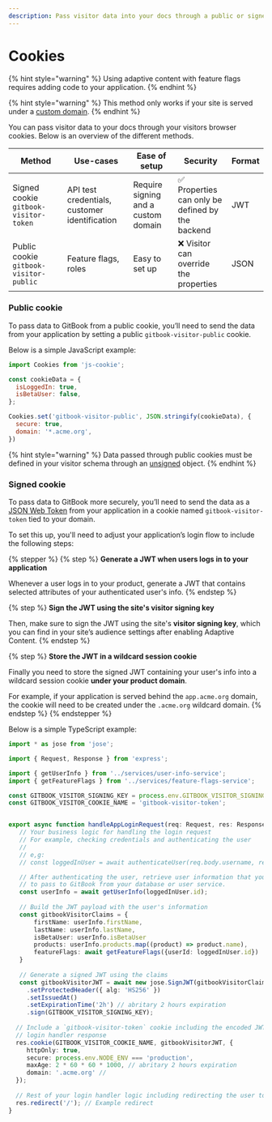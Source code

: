 ```yaml
---
description: Pass visitor data into your docs through a public or signed cookie.
---
```


# Cookies

{% hint style="warning" %}
Using adaptive content with feature flags requires adding code to your application.
{% endhint %}

{% hint style="warning" %}
This method only works if your site is served under a [custom domain](../../custom-domain.md).
{% endhint %}

You can pass visitor data to your docs through your visitors browser cookies. Below is an overview of the different methods.

<table data-full-width="false"><thead><tr><th width="335.125">Method</th><th width="266.6015625">Use-cases</th><th width="206.58984375">Ease of setup</th><th width="202">Security</th><th>Format</th></tr></thead><tbody><tr><td>Signed cookie <code>gitbook-visitor-token</code></td><td>API test credentials, customer identification</td><td>Require signing and a custom domain</td><td><span data-gb-custom-inline data-tag="emoji" data-code="2705">✅</span> Properties can only be defined by the backend</td><td>JWT</td></tr><tr><td>Public cookie <code>gitbook-visitor-public</code></td><td>Feature flags, roles</td><td>Easy to set up</td><td><span data-gb-custom-inline data-tag="emoji" data-code="274c">❌</span> Visitor can override the properties</td><td>JSON</td></tr></tbody></table>

### Public cookie

To pass data to GitBook from a public cookie, you’ll need to send the data from your application by setting a public `gitbook-visitor-public` cookie.

Below is a simple JavaScript example:

```javascript
import Cookies from 'js-cookie';

const cookieData = {
  isLoggedIn: true,
  isBetaUser: false,
};

Cookies.set('gitbook-visitor-public', JSON.stringify(cookieData), {
  secure: true,
  domain: '*.acme.org',
})
```

{% hint style="warning" %}
Data passed through public cookies must be defined in your visitor schema through an [unsigned](https://gitbook.com/docs/publishing-documentation/adaptive-content/enabling-adaptive-content#setting-unsigned-claims) object.
{% endhint %}

### Signed cookie

To pass data to GitBook more securely, you’ll need to send the data as a [JSON Web Token](https://jwt.io/introduction) from your application in a cookie named `gitbook-visitor-token` tied to your domain.

To set this up, you'll need to adjust your application’s login flow to include the following steps:

{% stepper %}
{% step %}
**Generate a JWT when users logs in to your application**

Whenever a user logs in to your product, generate a JWT that contains selected attributes of your authenticated user's info.
{% endstep %}

{% step %}
**Sign the JWT using the site's visitor signing key**

Then, make sure to sign the JWT using the site's **visitor signing key**, which you can find in your site’s audience settings after enabling Adaptive Content.
{% endstep %}

{% step %}
**Store the JWT in a wildcard session cookie**

Finally you need to store the signed JWT containing your user's info into a wildcard session cookie **under your product domain**.

For example, if your application is served behind the `app.acme.org` domain, the cookie will need to be created under the `.acme.org` wildcard domain.
{% endstep %}
{% endstepper %}

Below is a simple TypeScript example:

```typescript
import * as jose from 'jose';

import { Request, Response } from 'express';

import { getUserInfo } from '../services/user-info-service';
import { getFeatureFlags } from '../services/feature-flags-service';

const GITBOOK_VISITOR_SIGNING_KEY = process.env.GITBOOK_VISITOR_SIGNING_KEY;
const GITBOOK_VISITOR_COOKIE_NAME = 'gitbook-visitor-token';


export async function handleAppLoginRequest(req: Request, res: Response) {
   // Your business logic for handling the login request
   // For example, checking credentials and authenticating the user
   //
   // e,g:
   // const loggedInUser = await authenticateUser(req.body.username, req.body.password);

   // After authenticating the user, retrieve user information that you wish
   // to pass to GitBook from your database or user service.
   const userInfo = await getUserInfo(loggedInUser.id);
      
   // Build the JWT payload with the user's information
   const gitbookVisitorClaims = {
       firstName: userInfo.firstName,
       lastName: userInfo.lastName,
       isBetaUser: userInfo.isBetaUser
       products: userInfo.products.map((product) => product.name),
       featureFlags: await getFeatureFlags({userId: loggedInUser.id})
   }
   
   // Generate a signed JWT using the claims
   const gitbookVisitorJWT = await new jose.SignJWT(gitbookVisitorClaims)
     .setProtectedHeader({ alg: 'HS256' })
     .setIssuedAt()
     .setExpirationTime('2h') // abritary 2 hours expiration
     .sign(GITBOOK_VISITOR_SIGNING_KEY);
     
  // Include a `gitbook-visitor-token` cookie including the encoded JWT in your
  // login handler response
  res.cookie(GITBOOK_VISITOR_COOKIE_NAME, gitbookVisitorJWT, {
     httpOnly: true,
     secure: process.env.NODE_ENV === 'production',
     maxAge: 2 * 60 * 60 * 1000, // abritary 2 hours expiration
     domain: '.acme.org' //
  });
  
  // Rest of your login handler logic including redirecting the user to your app
  res.redirect('/'); // Example redirect
}
```
